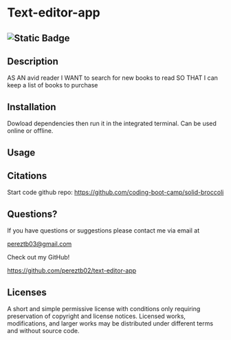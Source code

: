# Text-editor-app
## ![Static Badge](https://img.shields.io/badge/License-MIT-yellow)

## Description

AS AN avid reader
I WANT to search for new books to read
SO THAT I can keep a list of books to purchase



## Installation

Dowload dependencies then run it in the integrated terminal. Can be used online or offline.

## Usage



## Citations

Start code github repo: https://github.com/coding-boot-camp/solid-broccoli

## Questions?
<p>If you have questions or suggestions please contact me via email at </p>

<pereztb03@gmail.com>

<p>Check out my GitHub! </p>

https://github.com/pereztb02/text-editor-app

## Licenses

A short and simple permissive license with conditions only requiring preservation of copyright and license notices. Licensed works, modifications, and larger works may be distributed under different terms and without source code.
